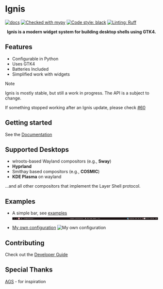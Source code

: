 # Ignis

[![docs](https://github.com/linkfrg/ignis/actions/workflows/latest_docs.yaml/badge.svg)](https://github.com/linkfrg/ignis/actions/workflows/latest_docs.yaml)
[![Checked with mypy](https://www.mypy-lang.org/static/mypy_badge.svg)](https://mypy-lang.org/)
[![Code style: black](https://img.shields.io/badge/code%20style-black-000000.svg)](https://github.com/psf/black)
[![Linting: Ruff](https://img.shields.io/endpoint?url=https://raw.githubusercontent.com/charliermarsh/ruff/main/assets/badge/v2.json)](https://github.com/astral-sh/ruff)

<div align="center">
<strong>Ignis is a modern widget system for building desktop shells using GTK4.</strong>
</div>

## Features
- Configurable in Python
- Uses GTK4
- Batteries Included
- Simplified work with widgets

> [!NOTE]
> Ignis is mostly stable, but still a work in progress.
> The API is a subject to change.
>
> If something stopped working after an Ignis update, please check [#60](https://github.com/linkfrg/ignis/issues/60)

## Getting started
See the [Documentation](https://linkfrg.github.io/ignis)

## Supported Desktops
- wlroots-based Wayland compositors (e.g., __Sway__) 
- __Hyprland__
- Smithay based compositors (e.g., __COSMIC__)
- __KDE Plasma__ on wayland

...and all other compositors that implement the Layer Shell protocol.

## Examples
* A simple bar, see [examples](./examples/bar)
![simple-bar](./examples/bar/simple-bar.png)

* [My own configuration](https://github.com/linkfrg/dotfiles/)
![My own configuration](https://github.com/linkfrg/dotfiles/blob/main/assets/1.png?raw=true)

## Contributing
Check out the [Developer Guide](https://linkfrg.github.io/ignis/latest/dev/index.html)

## Special Thanks

[AGS](https://github.com/aylur/ags) - for inspiration
